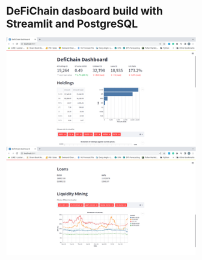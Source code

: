 # DeFiChain dasboard build with Streamlit and PostgreSQL

![screenshot of dashboard 1](https://github.com/driese85/defichain_streamlit/blob/master/screenshots/Screenshot%20from%202022-12-05%2020-45-23.png)
![screenshot of dashboard 2](https://github.com/driese85/defichain_streamlit/blob/master/screenshots/Screenshot%20from%202022-12-05%2020-45-56.png)
